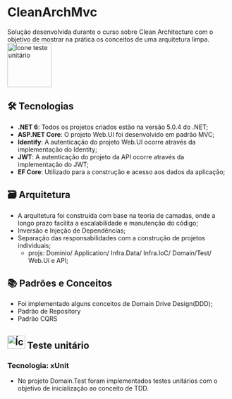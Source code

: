 # CleanArchMvc
Solução desenvolvida durante o curso sobre Clean Architecture com o objetivo de mostrar na prática os conceitos de uma arquitetura limpa.
<img height="100" width="100" src="https://user-images.githubusercontent.com/69124311/235538350-f3729324-5475-45bb-8e35-547a3eea227f.png" alt="Ícone teste unitário" />


## 🛠️ Tecnologias
* **.NET 6**: Todos os projetos criados estão na versão 5.0.4 do .NET;
* **ASP.NET Core**: O projeto Web.UI foi desenvolvido em padrão MVC;
* **Identify**: A autenticação do projeto Web.UI ocorre através da implementação do Identity;
* **JWT**: A autenticação do projeto da API ocorre através da implementação do JWT;
* **EF Core**: Utilizado para a construção e acesso aos dados da aplicação;

## 🗃️ Arquitetura
* A arquitetura foi construída com base na teoria de camadas, onde a longo prazo facilita a escalabilidade e manutenção do código;
* Inversão e Injeção de Dependências;
* Separação das responsabilidades com a construção de projetos individuais;
  * projs: Dominio/ Application/ Infra.Data/ Infra.IoC/ Domain/Test/ Web.Ui e API;
  
## 📚 Padrões e Conceitos
* Foi implementado alguns conceitos de Domain Drive Design(DDD);
* Padrão de Repository
* Padrão CQRS

## <img height="30" width="40" src="https://user-images.githubusercontent.com/69124311/235537391-3bb5d6e4-62dd-437d-81ce-e3b007e5f58f.png" alt="Ícone teste unitário" /> Teste unitário
### Tecnologia: xUnit
* No projeto Domain.Test foram implementados testes unitários com o objetivo de inicialização ao conceito de TDD.
